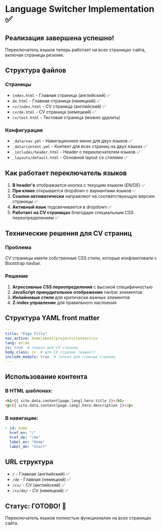 # Language Switcher Implementation ✅

## Реализация завершена успешно!

Переключатель языков теперь работает на всех страницах сайта, включая страницы резюме.

## Структура файлов

### Страницы
- `index.html` - Главная страница (английский) ✅
- `de.html` - Главная страница (немецкий) ✅
- `cv/index.html` - CV страница (английский) ✅  
- `cv/de.html` - CV страница (немецкий) ✅
- `cv/test.html` - Тестовая страница (можно удалить)

### Конфигурация
- `_data/nav.yml` - Навигационное меню для двух языков ✅
- `_data/content.yml` - Контент для всех страниц на двух языках ✅
- `_includes/header.html` - Header с переключателем языков ✅
- `_layouts/default.html` - Основной layout со стилями ✅

## Как работает переключатель языков

1. **В header'е** отображается кнопка с текущим языком (EN/DE) ✅
2. **При клике** открывается dropdown с вариантами языков ✅
3. **Ссылки автоматически** направляют на соответствующую версию страницы ✅
4. **Активный язык** подсвечивается в dropdown ✅
5. **Работает на CV страницах** благодаря специальным CSS переопределениям ✅

## Технические решения для CV страниц

### Проблема
CV страницы имели собственные CSS стили, которые конфликтовали с Bootstrap navbar.

### Решение
1. **Агрессивные CSS переопределения** с высокой специфичностью
2. **JavaScript принудительное отображение** navbar элементов
3. **Инлайновые стили** для критически важных элементов
4. **Z-index управление** для правильного наслоения

## Структура YAML front matter

```yaml
---
title: "Page Title"
nav_active: home|about|projects|contact|cv
lang: en|de
cv: true  # только для CV страниц
body_class: cv  # для CV страниц (важно!)
include_modals: true  # только для главных страниц
---
```

## Использование контента

### В HTML шаблонах:
```html
<h1>{{ site.data.content[page.lang].hero.title }}</h1>
<p>{{ site.data.content[page.lang].hero.description }}</p>
```

### В навигации:
```yaml
- id: home
  href_en: "/"
  href_de: "/de"
  label_en: "Home"
  label_de: "Start"
```

## URL структура

- `/` - Главная (английский) ✅
- `/de` - Главная (немецкий) ✅  
- `/cv/` - CV (английский) ✅
- `/cv/de/` - CV (немецкий) ✅

## Статус: ГОТОВО! 🎉

Переключатель языков полностью функционален на всех страницах сайта.